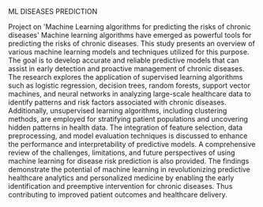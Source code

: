 ML DISEASES PREDICTION

Project on 'Machine Learning algorithms for predicting the risks of chronic diseases' Machine learning algorithms have emerged as powerful tools for predicting the risks of chronic diseases.
This study presents an overview of various machine learning models and techniques utilized for this purpose.
The goal is to develop accurate and reliable predictive models that can assist in early detection and proactive management of chronic diseases. 
The research explores the application of supervised learning algorithms such as logistic regression, decision trees, random forests, support vector machines, and neural networks in analyzing large-scale healthcare data to identify patterns and risk factors associated with chronic diseases.
Additionally, unsupervised learning algorithms, including clustering methods, are employed for stratifying patient populations and uncovering hidden patterns in health data. 
The integration of feature selection, data preprocessing, and model evaluation techniques is discussed to enhance the performance and interpretability of predictive models.
A comprehensive review of the challenges, limitations, and future perspectives of using machine learning for disease risk prediction is also provided.
The findings demonstrate the potential of machine learning in revolutionizing predictive healthcare analytics and personalized medicine by enabling the early identification and preemptive intervention for chronic diseases. 
Thus contributing to improved patient outcomes and healthcare delivery.
